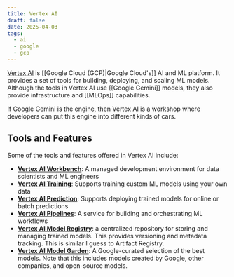 ```yaml
---
title: Vertex AI
draft: false
date: 2025-04-03
tags:
  - ai
  - google
  - gcp
---
```

[Vertex AI](https://cloud.google.com/vertex-ai?hl=en) is [[Google Cloud (GCP)|Google Cloud's]] AI and ML platform. It provides a set of tools for building, deploying, and scaling ML models. Although the tools in Vertex AI use [[Google Gemini]] models, they also provide infrastructure and [[MLOps]] capabilities.

If Google Gemini is the engine, then Vertex AI is a workshop where developers can put this engine into different kinds of cars.

## Tools and Features

Some of the tools and features offered in Vertex AI include:

- **[Vertex AI Workbench](https://cloud.google.com/vertex-ai/docs/workbench/introduction)**: A managed development environment for data scientists and ML engineers
- **[Vertex AI Training](https://cloud.google.com/vertex-ai/docs/training/overview)**: Supports training custom ML models using your own data
- **[Vertex AI Prediction](https://cloud.google.com/vertex-ai/docs/predictions/overview)**: Supports deploying trained models for online or batch predictions
- **[Vertex AI Pipelines](https://cloud.google.com/vertex-ai/docs/pipelines/introduction)**: A service for building and orchestrating ML workflows
- **[Vertex AI Model Registry](https://cloud.google.com/vertex-ai/docs/model-registry/introduction)**: a centralized repository for storing and managing trained models. This provides versioning and metadata tracking. This is similar I guess to Artifact Registry.
- **[Vertex AI Model Garden](https://cloud.google.com/model-garden?hl=en)**: A Google-curated selection of the best models. Note that this includes models created by Google, other companies, and open-source models.